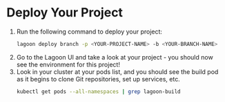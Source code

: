 # Deploy Your Project

1. Run the following command to deploy your project:
   ```bash
   lagoon deploy branch -p <YOUR-PROJECT-NAME> -b <YOUR-BRANCH-NAME>
   ```
2. Go to the Lagoon UI and take a look at your project - you should now see the environment for this project!
3. Look in your cluster at your pods list, and you should see the build pod as it begins to clone Git repositories, set up services, etc.
   ```bash
   kubectl get pods --all-namespaces | grep lagoon-build
   ```
